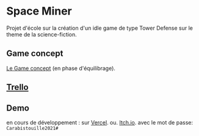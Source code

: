 # Space Miner

Projet d'école sur la création d'un idle game de type Tower Defense sur le theme de la science-fiction.

## Game concept 
[Le Game concept](https://docs.google.com/document/d/e/2PACX-1vRPnfrxJTf-w4hkPesK6ON1sjMCpL9-KnOPHmypnth5UbN4eULH63vNv8ptOFBOGmcC56QjG3Is-NIQ/pub) (en phase d'équilibrage).

## [Trello](https://trello.com/b/woTReqrJ/projet-space-miner)

## Demo
en cours de développement : sur [Vercel](https://space-miner.vercel.app/).
ou.
[Itch.io](https://ichbal76.itch.io/space-miner). avec le mot de passe: `Carabistouille2021#`

